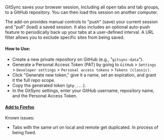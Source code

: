 GitSync saves your browser session, including all open tabs and tab groups, to a GitHub repository. You can then load this session on another computer.

The add-on provides manual controls to "push" (save) your current session and "pull" (load) a saved session. It also includes an optional auto-push feature to periodically back up your tabs at a user-defined interval. A URL filter allows you to exclude specific sites from being saved.

#### How to Use:
- Create a new private repository on GitHub (e.g., "`gitsync-data`").
- Generate a Personal Access Token (PAT) by going to `GitHub` > `Settings` > `Developer settings` > `Personal access tokens` > `Tokens (classic)`.
- Click "Generate new token," give it a name, set an expiration, and grant it the full repo scope.
- Copy the generated token (`ghp_...`).
- In the GitSync settings, enter your GitHub username, repository name, and the Personal Access Token.

#### [Add to Firefox](https://addons.mozilla.org/en-US/firefox/addon/gitsync/)

Known issues:
- Tabs with the same url on local and remote get duplicated. In process of being fixed. 